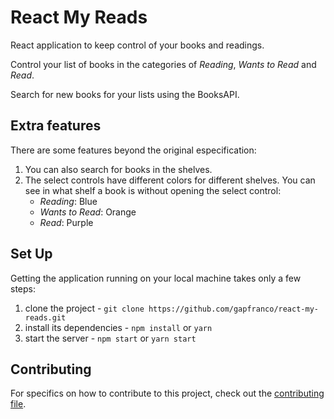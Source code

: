 # React My Reads

React application to keep control of your books and readings.

Control your list of books in the categories of _Reading_, _Wants to Read_ and _Read_.

Search for new books for your lists using the BooksAPI.

## Extra features

There are some features beyond the original especification:

1. You can also search for books in the shelves.
2. The select controls have different colors for different shelves. You can see in what
   shelf a book is without opening the select control:
   - _Reading_: Blue
   - _Wants to Read_: Orange
   - _Read_: Purple

## Set Up

Getting the application running on your local machine takes only a few steps:

1. clone the project - `git clone https://github.com/gapfranco/react-my-reads.git`
2. install its dependencies - `npm install` or `yarn`
3. start the server - `npm start` or `yarn start`

## Contributing

For specifics on how to contribute to this project, check out the [contributing file](CONTRIBUTING.md).